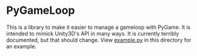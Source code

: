 # PyGameLoop

This is a library to make it easier to manage a gameloop with PyGame. It is intended to mimick Unity3D's API in many ways. It is currently terribly documented, but that should change. View [example.py](example.py) in this directory for an example.
